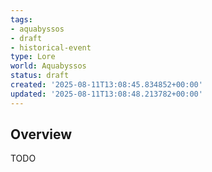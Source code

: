 ```yaml
---
tags:
- aquabyssos
- draft
- historical-event
type: Lore
world: Aquabyssos
status: draft
created: '2025-08-11T13:08:45.834852+00:00'
updated: '2025-08-11T13:08:48.213782+00:00'
---
```




## Overview

TODO
